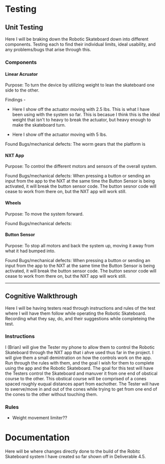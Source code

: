 # Testing

  ## Unit Testing
  
  Here I will be braking down the Robotic Skateboard down into different components. Testing each to find their individual limits, ideal usability, and any problems/bugs that arise through this.
    
   ### Components
   
   #### Linear Acruator
   Purpose: To turn the device by utilizing weight to lean the skateboard one side to the other. 
   
   Findings -
   
   - Here I show off the actuator moving with 2.5 lbs. This is what I have been using with the system so far. This is becasue I think this is the ideal weight that isn't to heavy to break the actuator, but heavy enough to make the skateboard turn. 


   - Here I show off the actuator moving with 5 lbs. 
   
   Found Bugs/mechanical defects: The worm gears that the platform is 
      
   #### NXT App
   Purpose: To control the different motors and sensors of the overall system. 
   
   Found Bugs/mechanical defects: When pressing a button or sending an input from the app to the NXT at the same time the Button Sensor is being activated, it will break the button sensor code. The button sesnor code will cease to work from there on, but the NXT app will work still.
            
   #### Wheels
   Purpose: To move the system forward. 
   
   Found Bugs/mechanical defects:
            
   #### Button Sensor
   Purpose: To stop all motors and back the system up, moving it away from what it had bumped into. 
   
   Found Bugs/mechanical defects: When pressing a button or sending an input from the app to the NXT at the same time the Button Sensor is being activated, it will break the button sensor code. The button sesnor code will cease to work from there on, but the NXT app will work still.
            
      
 ----------------------------------------------------------------------------
  
  ## Cognitive Walkthrough 
  
  Here I will be having testers read through instructions and rules of the test where I will have them follow while operating the Robotic Skateboard. Recording what they say, do, and their suggestions while completeing the test. 
    
   ### Instructions
   
   I (Brian) will give the Tester my phone to allow them to control the Robotic Skateboard through the NXT app that i ahve used thus far in the project. I will give them a small demintration on how the controls work on the app. Run through the rules with them, and the goal I wish for them to complete using the app and the Robotic Skateboard. The goal for this test will have the Testers control the Skateboard and manuver it from one end of obstical course to the other. This obstical course will be comprised of a cones spaced roughly euqual distances apart from eachother. The Tester will have to swerve/move in and out of the cones while trying to get from one end of the cones to the other without touching them.
   
   ### Rules
    
   - Weight movement limiter??

# Documentation

Here will be where changes directly done to the build of the Robitc Skateboard system I have created so far shown off in Deliverable 4.5.
